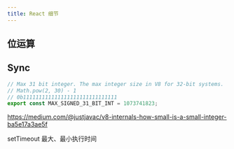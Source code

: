 ```yaml
---
title: React 细节
---
```


## 位运算

## Sync

```js
// Max 31 bit integer. The max integer size in V8 for 32-bit systems.
// Math.pow(2, 30) - 1
// 0b111111111111111111111111111111
export const MAX_SIGNED_31_BIT_INT = 1073741823;
```

https://medium.com/@justjavac/v8-internals-how-small-is-a-small-integer-ba5e17a3ae5f

setTimeout 最大、最小执行时间
